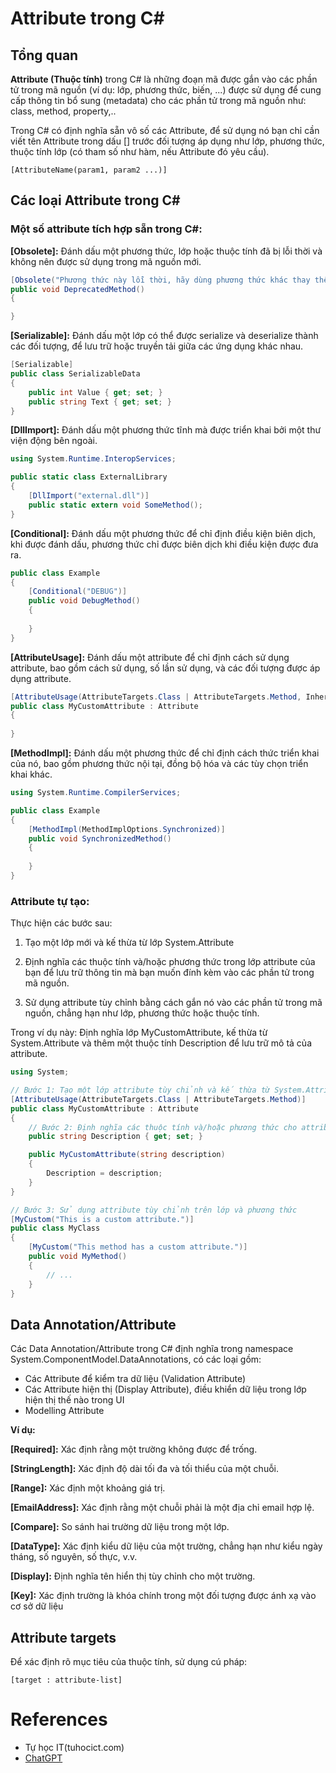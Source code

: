 # Attribute trong C#

## Tổng quan

**Attribute (Thuộc tính)** trong C# là những đoạn mã được gắn vào các phần tử trong mã nguồn (ví dụ: lớp, phương thức, biến, ...) được sử dụng để cung cấp thông tin bổ sung (metadata) cho các phần tử trong mã nguồn như: class, method, property,..

Trong C# có định nghĩa sẵn vô số các Attribute, để sử dụng nó bạn chỉ cần viết tên Attribute trong dấu [] trước đối tượng áp dụng như lớp, phương thức, thuộc tính lớp (có tham số như hàm, nếu Attribute đó yêu cầu).

```` [AttributeName(param1, param2 ...)] ````

## Các loại Attribute trong C# 

### Một số attribute tích hợp sẵn trong C#:

**[Obsolete]:** Đánh dấu một phương thức, lớp hoặc thuộc tính đã bị lỗi thời và không nên được sử dụng trong mã nguồn mới.

```csharp
[Obsolete("Phương thức này lỗi thời, hãy dùng phương thức khác thay thế")]
public void DeprecatedMethod()
{

}
```

**[Serializable]:** Đánh dấu một lớp có thể được serialize và deserialize thành các đối tượng, để lưu trữ hoặc truyền tải giữa các ứng dụng khác nhau.

```csharp
[Serializable]
public class SerializableData
{
    public int Value { get; set; }
    public string Text { get; set; }
}
```

**[DllImport]:** Đánh dấu một phương thức tĩnh mà được triển khai bởi một thư viện động bên ngoài.

```csharp
using System.Runtime.InteropServices;

public static class ExternalLibrary
{
    [DllImport("external.dll")]
    public static extern void SomeMethod();
}
```

**[Conditional]:** Đánh dấu một phương thức để chỉ định điều kiện biên dịch, khi được đánh dấu, phương thức chỉ được biên dịch khi điều kiện được đưa ra.

```csharp
public class Example
{
    [Conditional("DEBUG")]
    public void DebugMethod()
    {
  
    }
}
```

**[AttributeUsage]:** Đánh dấu một attribute để chỉ định cách sử dụng attribute, bao gồm cách sử dụng, số lần sử dụng, và các đối tượng được áp dụng attribute.

```csharp
[AttributeUsage(AttributeTargets.Class | AttributeTargets.Method, Inherited = false, AllowMultiple = true)]
public class MyCustomAttribute : Attribute
{
 
}
```

**[MethodImpl]:** Đánh dấu một phương thức để chỉ định cách thức triển khai của nó, bao gồm phương thức nội tại, đồng bộ hóa và các tùy chọn triển khai khác.

```csharp
using System.Runtime.CompilerServices;

public class Example
{
    [MethodImpl(MethodImplOptions.Synchronized)]
    public void SynchronizedMethod()
    {
  
    }
}
```

### Attribute tự tạo:

Thực hiện các bước sau: 

1. Tạo một lớp mới và kế thừa từ lớp System.Attribute

2. Định nghĩa các thuộc tính và/hoặc phương thức trong lớp attribute của bạn để lưu trữ thông tin mà bạn muốn đính kèm vào các phần tử trong mã nguồn.

3. Sử dụng attribute tùy chỉnh bằng cách gắn nó vào các phần tử trong mã nguồn, chẳng hạn như lớp, phương thức hoặc thuộc tính.

Trong ví dụ này: Định nghĩa lớp MyCustomAttribute, kế thừa từ System.Attribute và thêm một thuộc tính Description để lưu trữ mô tả của attribute.

```csharp
using System;

// Bước 1: Tạo một lớp attribute tùy chỉnh và kế thừa từ System.Attribute
[AttributeUsage(AttributeTargets.Class | AttributeTargets.Method)]
public class MyCustomAttribute : Attribute
{
    // Bước 2: Định nghĩa các thuộc tính và/hoặc phương thức cho attribute
    public string Description { get; set; }

    public MyCustomAttribute(string description)
    {
        Description = description;
    }
}

// Bước 3: Sử dụng attribute tùy chỉnh trên lớp và phương thức
[MyCustom("This is a custom attribute.")]
public class MyClass
{
    [MyCustom("This method has a custom attribute.")]
    public void MyMethod()
    {
        // ...
    }
}
```

## Data Annotation/Attribute 

Các Data Annotation/Attribute trong C# định nghĩa trong namespace System.ComponentModel.DataAnnotations, có các loại gồm:

- Các Attribute để kiểm tra dữ liệu (Validation Attribute)
- Các Attribute hiện thị (Display Attribute), điều khiển dữ liệu trong lớp hiện thị thế nào trong UI
- Modelling Attribute

**Ví dụ:**

**[Required]:** Xác định rằng một trường không được để trống.

**[StringLength]:** Xác định độ dài tối đa và tối thiểu của một chuỗi.

**[Range]:** Xác định một khoảng giá trị.

**[EmailAddress]:** Xác định rằng một chuỗi phải là một địa chỉ email hợp lệ.

**[Compare]:** So sánh hai trường dữ liệu trong một lớp.

**[DataType]:** Xác định kiểu dữ liệu của một trường, chẳng hạn như kiểu ngày tháng, số nguyên, số thực, v.v.

**[Display]:** Định nghĩa tên hiển thị tùy chỉnh cho một trường.

**[Key]:** Xác định trường là khóa chính trong một đối tượng được ánh xạ vào cơ sở dữ liệu

## Attribute targets

Để xác định rõ mục tiêu của thuộc tính, sử dụng cú pháp:

````[target : attribute-list]````

# References

- Tự học IT(tuhocict.com)
- [ChatGPT](https://chat.openai.com/)